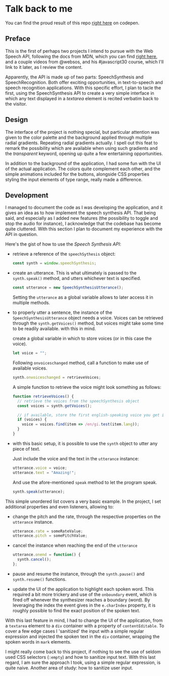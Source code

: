 # Talk back to me

You can find the proud result of this repo [right here](https://codepen.io/borntofrappe/pen/JwwJgZ) on codepen.

## Preface

This is the first of perhaps two projects I intend to pursue with the Web Speech API, following the docs from MDN, which you can find [right here](https://developer.mozilla.org/en-US/docs/Web/API/Web_Speech_API), and a couple videos from @websos, and his #javascript30 course, which I'll link to it later, as I review the content.

Apparently, the API is made up of two parts: SpeechSynthesis and SpeechRecognition. Both offer exciting opportunities, in text-to-speech and speech recognition applications. With this specific effort, I plan to tacle the first, using the SpeechSynthesis API to create a very simple interface in which any text displayed in a _textarea_ element is recited verbatim back to the visitor.

## Design

The interface of the project is nothing special, but particular attention was given to the color palette and the background applied through multiple radial gradients. Repeating radial gradients actually. I spell out this feat to remark the possibility which are available when using such gradients and the _transparent_ keyword, opening up quite a few entertaining opportunities.

In addition to the background of the application, I had some fun with the UI of the actual application. The colors quite complement each other, and the simple animations included for the buttons, alongside CSS properties styling the input elements of type range, really made a difference.

## Development

I managed to document the code as I was developing the application, and it gives an idea as to how implement the speech synthesis API. That being said, and especially as I added new features (the possibility to toggle and stop the audio for instance), I acknowledge that the codebase has become quite cluttered. With this section I plan to document my experience with the API in question.

Here's the gist of how to use the _Speech Synthesis API_:

- retrieve a reference of the `speechSythesis` object:

  ```js
  const synth = window.speechSynthesis;
  ```

- create an utterance. This is what ultimately is passed to the `synth.speak()` method, and utters whichever text is specified.

  ```js
  const utterance = new SpeechSynthesisUtterance();
  ```

  Setting the `utterance` as a global variable allows to later access it in multiple methods.

- to properly utter a sentence, the instance of the `SpeechSynthesisUtterance` object needs a voice. Voices can be retrieved through the `synth.getVoices()` method, but voices might take some time to be readily available. with this in mind.

  create a global variable in which to store voices (or in this case the voice).

  ```js
  let voice = "";
  ```

  Following `onvoiceschanged` method, call a function to make use of available voices.

  ```js
  synth.onvoiceschanged = retrieveVoices;
  ```

  A simple function to retrieve the voice might look something as follows:

  ```js
  function retrieveVoices() {
    // retrieve the voices from the speechSynthesis object
    const voices = synth.getVoices();

    // if available, store the first english-speaking voice you get in the option object
    if (voices) {
      voice = voices.find(item => /en/gi.test(item.lang));
    }
  }
  ```

- with this basic setup, it is possible to use the `synth` object to utter any piece of text.

  Just include the voice and the text in the `utterance` instance:

  ```js
  utterance.voice = voice;
  utterance.text = "Amazing!";
  ```

  And use the afore-mentioned `speak` method to let the program speak.

  ```js
  synth.speak(utterance);
  ```

This simple unordered list covers a very basic example. In the project, I set additional properties and even listeners, allowing to:

- change the pitch and the rate, through the respective properties on the `utterance` instance.

  ```js
  utterance.rate = someRateValue;
  utterance.pitch = somePitchValue;
  ```

- cancel the instance when reaching the end of the `utterance`

  ```js
  utterance.onend = function() {
    synth.cancel();
  };
  ```

- pause and resume the instance, through the `synth.pause()` and `synth.resume()` functions.

- update the UI of the application to highlight each spoken word. This required a bit more trickery and use of the `onboundary` event, which is fired off whenever the synthesizer reaches a boundary (word). By leveraging the index the event gives in the `e.charIndex` property, it is roughly possible to find the exact position of the spoken text.

With this last feature in mind, I had to change the UI of the application, from a `textarea` element to a `div` container with a property of `contentEditable`. To cover a few edge cases I 'sanitized' the input with a simple regular expression and injected the spoken text in the `div` container, wrapping the spoken words in `mark` elements.

I might really come back to this project, if nothing to see the use of seldom used CSS selectors (`:empty`) and how to sanitize input text. With this last regard, I am sure the approach I took, using a simple regular expression, is quite naive. Another area of study: how to sanitize user input.
